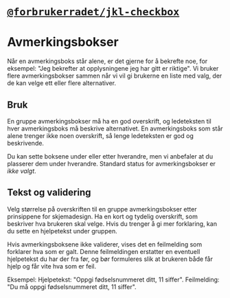 # [`@forbrukerradet/jkl-checkbox`](https://jokul.fremtind.no/komponenter/checkbox)

# Avmerkingsbokser

Når en avmerkingsboks står alene, er det gjerne for å bekrefte noe, for eksempel: "Jeg bekrefter at opplysningene jeg har gitt er riktige". Vi bruker flere avmerkingsbokser sammen når vi vil gi brukerne en liste med valg, der de kan velge ett eller flere alternativer.

## Bruk

En gruppe avmerkingsbokser må ha en god overskrift, og ledeteksten til hver avmerkingsboks må beskrive alternativet. En avmerkingsboks som står alene trenger ikke noen overskrift, så lenge ledeteksten er god og beskrivende.

Du kan sette boksene under eller etter hverandre, men vi anbefaler at du plasserer dem under hverandre. Standard status for avmerkingsbokser er _ikke valgt_.

## Tekst og validering

Velg størrelse på overskriften til en gruppe avmerkingsbokser etter prinsippene for skjemadesign. Ha en kort og tydelig overskrift, som beskriver hva brukeren skal velge. Hvis du trenger å gi mer forklaring, kan du sette en hjelpetekst under gruppen.

Hvis avmerkingsboksene ikke validerer, vises det en feilmelding som forklarer hva som er galt. Denne feilmeldingen erstatter en eventuell hjelpetekst du har der fra før, og bør formuleres slik at brukeren både får hjelp og får vite hva som er feil.

Eksempel:
Hjelpetekst: "Oppgi fødselsnummeret ditt, 11 siffer". Feilmelding: "Du må oppgi fødselsnummeret ditt, 11 siffer".
